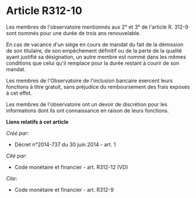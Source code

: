 # Article R312-10

Les membres de l'observatoire mentionnés aux 2° et 3° de l'article R. 312-9 sont nommés pour une durée de trois ans
renouvelable.

En cas de vacance d'un siège en cours de mandat du fait de la démission de son titulaire, de son empêchement définitif ou de
la perte de la qualité ayant justifié sa désignation, un autre membre est nommé dans les mêmes conditions que celui qu'il
remplace pour la durée restant à courir de son mandat.

Les membres de l'Observatoire de l'inclusion bancaire exercent leurs fonctions à titre gratuit, sans préjudice du
remboursement des frais exposés à cet effet.

Les membres de l'observatoire ont un devoir de discrétion pour les informations dont ils ont connaissance en raison de leurs
fonctions.

**Liens relatifs à cet article**

_Créé par_:

  - Décret n°2014-737 du 30 juin 2014 - art. 1

_Cité par_:

  - Code monétaire et financier - art. R312-12 (VD)

_Cite_:

  - Code monétaire et financier - art. R312-9
